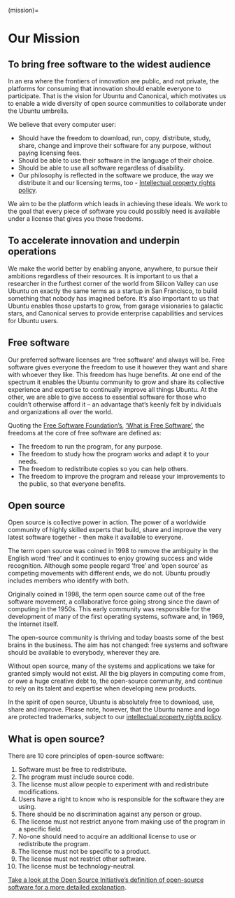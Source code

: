 (mission)=

# Our Mission

## To bring free software to the widest audience

In an era where the frontiers of innovation are public, and not private, the platforms for consuming that innovation should enable everyone to participate. That is the vision for Ubuntu and Canonical, which motivates us to enable a wide diversity of open source communities to collaborate under the Ubuntu umbrella.

We believe that every computer user:

- Should have the freedom to download, run, copy, distribute, study, share, change and improve their software for any purpose, without paying licensing fees.
- Should be able to use their software in the language of their choice.
- Should be able to use all software regardless of disability.
- Our philosophy is reflected in the software we produce, the way we distribute it and our licensing terms, too - [Intellectual property rights policy](https://ubuntu.com/legal/intellectual-property-policy).

We aim to be the platform which leads in achieving these ideals. We work to the goal that every piece of software you could possibly need is available under a license that gives you those freedoms.

## To accelerate innovation and underpin operations

We make the world better by enabling anyone, anywhere, to pursue their ambitions regardless of their resources. It is important to us that a researcher in the furthest corner of the world from Silicon Valley can use Ubuntu on exactly the same terms as a startup in San Francisco, to build something that nobody has imagined before. It’s also important to us that Ubuntu enables those upstarts to grow, from garage visionaries to galactic stars, and Canonical serves to provide enterprise capabilities and services for Ubuntu users.

## Free software

Our preferred software licenses are ‘free software’ and always will be. Free software gives everyone the freedom to use it however they want and share with whoever they like. This freedom has huge benefits. At one end of the spectrum it enables the Ubuntu community to grow and share its collective experience and expertise to continually improve all things Ubuntu. At the other, we are able to give access to essential software for those who couldn’t otherwise afford it – an advantage that’s keenly felt by individuals and organizations all over the world.

Quoting the [Free Software Foundation’s](https://www.fsf.org/), [‘What is Free Software’](https://www.gnu.org/philosophy/free-sw.html), the freedoms at the core of free software are defined as:

- The freedom to run the program, for any purpose.
- The freedom to study how the program works and adapt it to your needs.
- The freedom to redistribute copies so you can help others.
- The freedom to improve the program and release your improvements to the public, so that everyone benefits.

## Open source

Open source is collective power in action. The power of a worldwide community of highly skilled experts that build, share and improve the very latest software together - then make it available to everyone.

The term open source was coined in 1998 to remove the ambiguity in the English word ‘free’ and it continues to enjoy growing success and wide recognition. Although some people regard ‘free’ and ‘open source’ as competing movements with different ends, we do not. Ubuntu proudly includes members who identify with both.

Originally coined in 1998, the term open source came out of the free software movement, a collaborative force going strong since the dawn of computing in the 1950s. This early community was responsible for the development of many of the first operating systems, software and, in 1969, the Internet itself.

The open-source community is thriving and today boasts some of the best brains in the business. The aim has not changed: free systems and software should be available to everybody, wherever they are.

Without open source, many of the systems and applications we take for granted simply would not exist. All the big players in computing come from, or owe a huge creative debt to, the open-source community, and continue to rely on its talent and expertise when developing new products.

In the spirit of open source, Ubuntu is absolutely free to download, use, share and improve. Please note, however, that the Ubuntu name and logo are protected trademarks, subject to our [intellectual property rights policy](https://ubuntu.com/legal/intellectual-property-policy).

## What is open source?

There are 10 core principles of open-source software:

1. Software must be free to redistribute.
1. The program must include source code.
1. The license must allow people to experiment with and redistribute modifications.
1. Users have a right to know who is responsible for the software they are using.
1. There should be no discrimination against any person or group.
1. The license must not restrict anyone from making use of the program in a specific field.
1. No-one should need to acquire an additional license to use or redistribute the program.
1. The license must not be specific to a product.
1. The license must not restrict other software.
1. The license must be technology-neutral.

[Take a look at the Open Source Initiative’s definition of open-source software for a more detailed explanation](https://opensource.org/osd).

